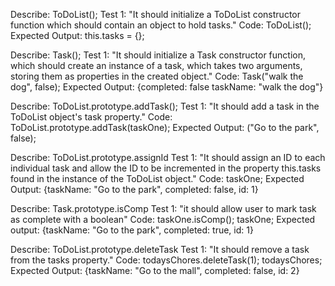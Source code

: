 <!-- reqs -->
<!-- 1: add to to do list
  initialize to do list object which will hold tasks
  add id += to task
  add a task
2: option to indicate task complete
  is task complete? return bool t/f
3: Remove task from list -->

Describe: ToDoList();
Test 1: "It should initialize a ToDoList constructor function which should contain an object to hold tasks."
Code: ToDoList();
Expected Output: this.tasks = {};

Describe: Task();
Test 1: "It should initialize a Task constructor function, which should create an instance of a task, which takes two arguments, storing them as properties in the created object." 
Code: Task("walk the dog", false);
Expected Output: 
{completed: false
 taskName: "walk the dog"}

 Describe: ToDoList.prototype.addTask();
 Test 1: "It should add a task in the ToDoList object's task property."
 Code: ToDoList.prototype.addTask(taskOne);
 Expected Output: ("Go to the park", false);

Describe: ToDoList.prototype.assignId 
Test 1: "It should assign an ID to each individual task and allow the ID to be incremented in the property this.tasks found in the instance of the ToDoList object."
Code: taskOne;
Expected Output: 
{taskName: "Go to the park", 
completed: false, 
id: 1}
 
Describe: Task.prototype.isComp
Test 1: "it should allow user to mark task as complete with a boolean"
Code: 
  taskOne.isComp();
  taskOne;
Expected output: {taskName: "Go to the park", 
completed: true, 
id: 1}

Describe: ToDoList.prototype.deleteTask
Test 1: "It should remove a task from the tasks property."
Code: todaysChores.deleteTask(1);
todaysChores;
Expected Output: {taskName: "Go to the mall", 
completed: false, 
id: 2}


